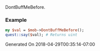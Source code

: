 DontBuffMeBefore.
### Example

```perl
my $val = $mob->DontBuffMeBefore();
quest::say($val); # Returns uint
```


Generated On 2018-04-29T00:35:14-07:00